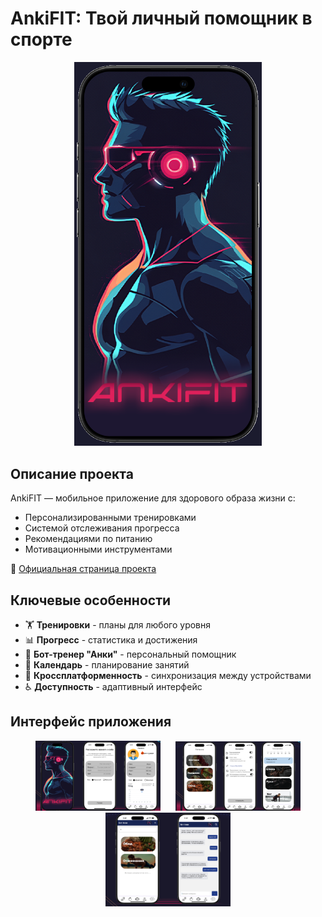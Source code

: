 # AnkiFIT: Твой личный помощник в спорте

<p align="center">
  <img src="/assets/imgr/first.png" width="300" alt="Логотип AnkiFIT">
</p>

## Описание проекта
AnkiFIT — мобильное приложение для здорового образа жизни с:
- Персонализированными тренировками
- Системой отслеживания прогресса
- Рекомендациями по питанию
- Мотивационными инструментами

🔗 [Официальная страница проекта](https://pt.2035.university/project/ank1fit)

## Ключевые особенности
- 🏋️ **Тренировки** - планы для любого уровня
- 📊 **Прогресс** - статистика и достижения
- 🤖 **Бот-тренер "Анки"** - персональный помощник
- 📅 **Календарь** - планирование занятий
- 📱 **Кроссплатформенность** - синхронизация между устройствами
- ♿ **Доступность** - адаптивный интерфейс

## Интерфейс приложения
<p align="center">
  <img src="/assets/imgr/logo1.png" width="200" style="margin: 0 10px;">
  <img src="/assets/imgr/logo2.png" width="200" style="margin: 0 10px;">
  <img src="/assets/imgr/logo3.png" width="200" style="margin: 0 10px;">
</p>